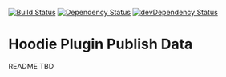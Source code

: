 [![Build Status](https://travis-ci.org/janl/hoodie-plugin-publish-data.svg)](https://travis-ci.org/janl/hoodie-plugin-publish-data)
[![Dependency Status](https://david-dm.org/janl/hoodie-plugin-publish-data.svg)](https://david-dm.org/janl/hoodie-plugin-publish-data)
[![devDependency Status](https://david-dm.org/janl/hoodie-plugin-publish-data/dev-status.svg)](https://david-dm.org/janl/hoodie-plugin-publish-data#info=devDependencies)

# Hoodie Plugin Publish Data

README TBD